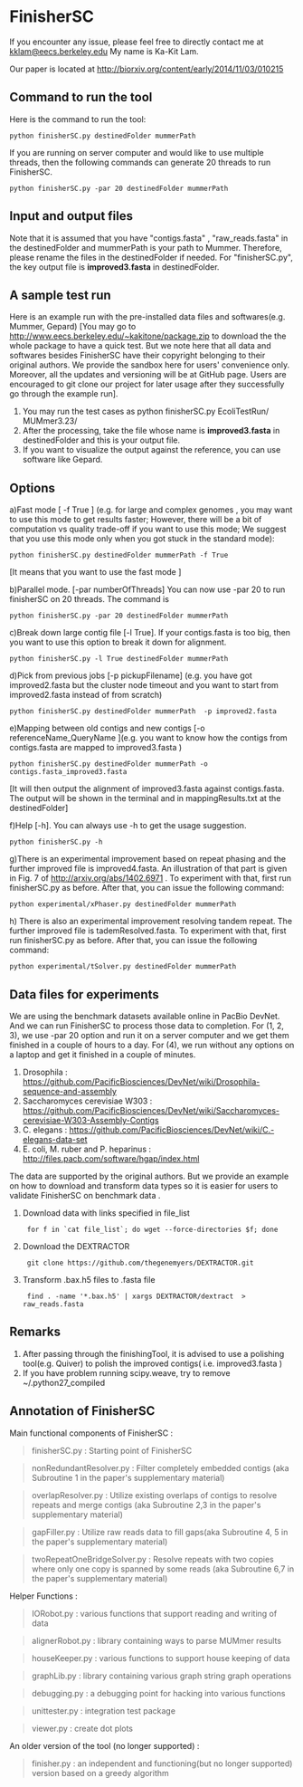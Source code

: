 FinisherSC
=============
If you encounter any issue, please feel free to directly contact me at kklam@eecs.berkeley.edu
My name is  Ka-Kit Lam. 

Our paper is located at http://biorxiv.org/content/early/2014/11/03/010215

## Command to run the tool ##

Here is the command to run the tool:

	python finisherSC.py destinedFolder mummerPath
	
If you are running on server computer and would like to use multiple threads, then the following commands can generate 20 threads to run FinisherSC. 

	python finisherSC.py -par 20 destinedFolder mummerPath

## Input and output files ##

Note that it is assumed that you have "contigs.fasta" , "raw_reads.fasta" in the destinedFolder and mummerPath is your path to Mummer. Therefore, please rename the files in the destinedFolder if needed. For "finisherSC.py", the key output file is **improved3.fasta** in destinedFolder. 


## A sample test run ##
Here is an example run with the pre-installed data files and softwares(e.g. Mummer, Gepard) [You may go to http://www.eecs.berkeley.edu/~kakitone/package.zip  to download the the whole package to have a quick test. But we note here that all data and softwares besides FinisherSC have their copyright belonging to their original authors. We provide the sandbox here for users' convenience only. Moreover, all the updates and versioning will be at GitHub page. Users are encouraged to git clone our project for later usage after they successfully go through the example run].

1. You may run the test cases as python finisherSC.py EcoliTestRun/ MUMmer3.23/
2. After the processing, take the file whose name is **improved3.fasta** in destinedFolder and this is your output file.
3. If you want to visualize the output against the reference, you can use software like Gepard.

## Options ##
a)Fast mode \[ -f True \] (e.g. for large and complex genomes , you may want to use this mode to get results faster; However, there will be a bit of computation vs quality trade-off if you want to use this mode; We suggest that you use this mode only when you got stuck in the standard mode): 

	python finisherSC.py destinedFolder mummerPath -f True 
[It means that you want to use the fast mode ]

b)Parallel mode. \[-par numberOfThreads\] You can now use -par 20 to run finisherSC on 20 threads. The command is 
        
	python finisherSC.py -par 20 destinedFolder mummerPath


c)Break down large contig file \[-l True\]. If your contigs.fasta is too big, then you want to use this option to break it down for alignment. 

	python finisherSC.py -l True destinedFolder mummerPath


d)Pick from previous jobs \[-p pickupFilename\] (e.g. you have got improved2.fasta but the cluster node timeout and you want to start from improved2.fasta instead of from scratch)

	python finisherSC.py destinedFolder mummerPath  -p improved2.fasta

e)Mapping between old contigs and new contigs \[-o referenceName_QueryName \](e.g. you want to know how the contigs from contigs.fasta are mapped to improved3.fasta )

	python finisherSC.py destinedFolder mummerPath -o contigs.fasta_improved3.fasta
[It will then output the alignment of improved3.fasta against contigs.fasta. The output will be shown in the terminal and in mappingResults.txt at the destinedFolder]

f)Help \[-h\]. You can always use -h to get the usage suggestion. 

	python finisherSC.py -h


g)There is an experimental improvement based on repeat phasing and the further improved file is improved4.fasta. An illustration of that part is given in Fig. 7 of http://arxiv.org/abs/1402.6971 . To experiment with that, first run finisherSC.py as before. After that, you can issue the following command:

	python experimental/xPhaser.py destinedFolder mummerPath

h) There is also an experimental improvement resolving tandem repeat. The further improved file is tademResolved.fasta. To experiment with that, first run finisherSC.py as before. After that, you can issue the following command:

	python experimental/tSolver.py destinedFolder mummerPath


## Data files for experiments ##
We are using the benchmark datasets available online in PacBio DevNet. And we can run FinisherSC to process those data to completion. For (1, 2, 3), we use -par 20 option and run it on a server computer and we get them finished in a couple of hours to a day. For (4), we run without any options on a laptop and get it finished in a couple of minutes. 
  
1. Drosophila : https://github.com/PacificBiosciences/DevNet/wiki/Drosophila-sequence-and-assembly 
2. Saccharomyces cerevisiae W303 : https://github.com/PacificBiosciences/DevNet/wiki/Saccharomyces-cerevisiae-W303-Assembly-Contigs
3. C. elegans : https://github.com/PacificBiosciences/DevNet/wiki/C.-elegans-data-set
4. E. coli, M. ruber and P. heparinus : http://files.pacb.com/software/hgap/index.html

The data are supported by the original authors. But we provide an example on how to download and transform data types so it is easier for users to validate FinisherSC on benchmark data . 

1. Download data with links specified in file_list

        for f in `cat file_list`; do wget --force-directories $f; done 
	
2. Download the DEXTRACTOR

        git clone https://github.com/thegenemyers/DEXTRACTOR.git
	
3. Transform .bax.h5 files to .fasta file
	
        find . -name '*.bax.h5' | xargs DEXTRACTOR/dextract  > raw_reads.fasta



## Remarks ##
1. After passing through the finishingTool, it is advised to use a polishing tool(e.g. Quiver) to polish the improved contigs( i.e. improved3.fasta )
2. If you have problem running scipy.weave, try to remove ~/.python27_compiled 

## Annotation of FinisherSC ##
Main functional components of FinisherSC : 

> finisherSC.py : Starting point of FinisherSC
	
> nonRedundantResolver.py : Filter completely embedded contigs (aka Subroutine 1 in the paper's supplementary material)
	
> overlapResolver.py : Utilize existing overlaps of contigs to resolve repeats and merge contigs (aka Subroutine 2,3 in the paper's supplementary material)
	
> gapFiller.py : Utilize raw reads data to fill gaps(aka Subroutine 4, 5 in the paper's supplementary material)
	
> twoRepeatOneBridgeSolver.py : Resolve repeats with two copies where only one copy is spanned by some reads (aka Subroutine 6,7 in the paper's supplementary material)

Helper Functions :

> IORobot.py : various functions that support reading and writing of data

> alignerRobot.py : library containing ways to parse MUMmer results

> houseKeeper.py : various functions to support house keeping of data

> graphLib.py : library containing various graph string graph operations 

> debugging.py : a debugging point for hacking into various functions 

> unittester.py : integration test package

> viewer.py : create dot plots 


An older version of the tool (no longer supported) : 

> finisher.py : an independent and functioning(but no longer supported) version based on a greedy algorithm


